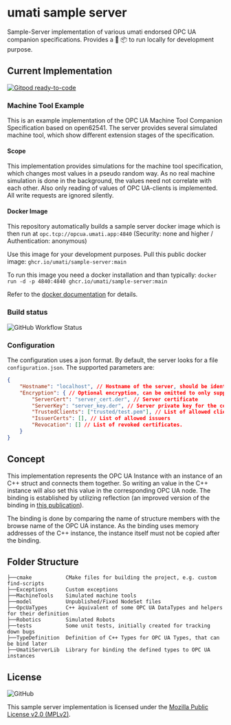 # umati sample server

Sample-Server implementation of various umati endorsed OPC UA companion specifications. Provides a :whale: :package: to run locally for development purpose.

## Current Implementation

[![Gitpod ready-to-code](https://img.shields.io/badge/Gitpod-ready--to--code-blue?logo=gitpod)](https://gitpod.io/#https://github.com/umati/Sample-Server)

### Machine Tool Example

This is an example implementation of the OPC UA Machine Tool Companion Specification based on open62541. The server provides several simulated machine tool, which show different extension stages of the specification.

#### Scope

This implementation provides simulations for the machine tool specification, which changes most values in a pseudo random way. As no real machine simulation is done in the background, the values need not correlate with each other. Also only reading of values of OPC UA-clients is implemented. All write requests are ignored silently.

#### Docker Image

This repository automatically builds a sample server docker image which is then run at `opc.tcp://opcua.umati.app:4840` (Security: none and higher / Authentication: anonymous)

Use this image for your development purposes. Pull this public docker image: `ghcr.io/umati/sample-server:main`

To run this image you need a docker installation and than typically:
`docker run -d -p 4840:4840 ghcr.io/umati/sample-server:main`

Refer to the [docker documentation](https://docs.docker.com/) for details.

### Build status

![GitHub Workflow Status](https://img.shields.io/github/workflow/status/umati/Sample-Server/Build)

### Configuration
The configuration uses a json format. By default, the server looks for a file `configuration.json`. The supported parameters are:
```json
{
    "Hostname": "localhost", // Hostname of the server, should be identical to the hostname that is used by OPC UA clients to connect to the server.
    "Encryption": { // Optional encryption, can be omitted to only support unencrypted connections
        "ServerCert": "server_cert.der", // Server certificate
        "ServerKey": "server_key.der", // Server private key for the certificate
        "TrustedClients": ["trusted/test.pem"], // List of allowed clients, if empty, all client certificates are accepted
        "IssuerCerts": [], // List of allowed issuers
        "Revocation": [] // List of revoked certificates.
    }
}
```


## Concept

This implementation represents the OPC UA Instance with an instance of an C++ struct and connects them together. So writing an value in the C++ instance will also set this value in the corresponding OPC UA node. The binding is established by utilizing reflection (an improved version of the binding in [this publication](https://ieeexplore.ieee.org/document/8972189)).

The binding is done by comparing the name of structure members with the browse name of the OPC UA instance. As the binding uses memory addresses of the C++ instance, the instance itself must not be copied after the binding.

## Folder Structure

```text
├──cmake           CMake files for building the project, e.g. custom find-scripts
├──Exceptions      Custom exceptions
├──MachineTools    Simulated machine tools
├──model           Unpublished/Fixed NodeSet files
├──OpcUaTypes      C++ äquivalent of some OPC UA DataTypes and helpers for their definition
├──Robotics        Simulated Robots
├──tests           Some unit tests, initially created for tracking down bugs
├──TypeDefinition  Definition of C++ Types for OPC UA Types, that can be bind later
├──UmatiServerLib  Library for binding the defined types to OPC UA instances
```

## License

![GitHub](https://img.shields.io/github/license/umati/Sample-Server)

This sample server implementation is licensed under the [Mozilla Public License v2.0 (MPLv2)](LICENSE).
